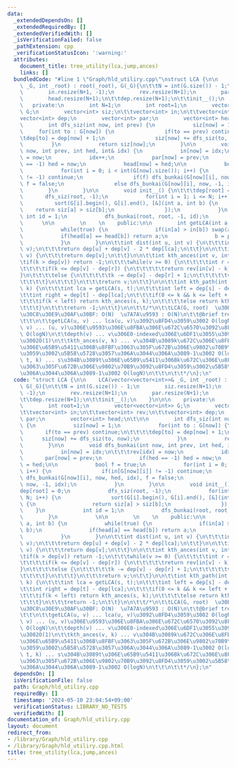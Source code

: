 ```yaml
---
data:
  _extendedDependsOn: []
  _extendedRequiredBy: []
  _extendedVerifiedWith: []
  _isVerificationFailed: false
  _pathExtension: cpp
  _verificationStatusIcon: ':warning:'
  attributes:
    document_title: tree_utility(lca,jump,ances)
    links: []
  bundledCode: "#line 1 \"Graph/hld_utiliry.cpp\"\nstruct LCA {\n\n    LCA(vector<vector<int>>&\
    \ _G, int _root) : root(_root), G(_G){\n\t\tN = int(G.size()) - 1;\n        siz.resize(N+1);\n\
    \        in.resize(N+1, -1);\n        rev.resize(N+1);\n        par.resize(N+1);\n\
    \        head.resize(N+1);\n\t\tdep.resize(N+1);\n\t\tinit__();\n    }\n\n\n \
    \   private:\n        int N=1;\n        int root=1;\n        vector<vector<int>>\
    \ G;\n        vector<int> siz;\n\t\tvector<int> in;\n\t\tvector<int> rev;\n\t\t\
    vector<int> dep;\n        vector<int> par;\n        vector<int> head;\n\t\n\n\
    \        int dfs_siz(int now, int prev) {\n            siz[now] = 1;\n       \
    \     for(int to : G[now]) {\n                if(to == prev) continue;\n\t\t\t\
    \tdep[to] = dep[now] + 1;\n                siz[now] += dfs_siz(to, now);\n   \
    \         }\n            return siz[now];\n        }\n\n        void dfs_bunkai(int\
    \ now, int prev, int hed, int& idx) {\n            in[now] = idx;\n\t\t\trev[idx]\
    \ = now;\n            idx++;\n            par[now] = prev;\n            if(hed\
    \ == -1) hed = now;\n            head[now] = hed;\n\n            bool f = true;\n\
    \            for(int i = 0; i < int(G[now].size()); i++) {\n                if(in[G[now][i]]\
    \ != -1) continue;\n                if(f) dfs_bunkai(G[now][i], now, hed, idx),\
    \ f = false;\n                else dfs_bunkai(G[now][i], now, -1, idx);\n    \
    \        }\n        }\n\n        void init__() {\n\t\t\tdep[root] = 0;\n     \
    \       dfs_siz(root, -1);\n            for(int i = 1; i <= N; i++) {\n      \
    \          sort(G[i].begin(), G[i].end(), [&](int a, int b) {\n              \
    \    return siz[a] > siz[b];\n                });\n            }\n           \
    \ int id = 1;\n            dfs_bunkai(root, root, -1, id);\n        }\n      \
    \      \n\n        \n    \n    public:\n\n        int getLCA(int a, int b) {\n\
    \            while(true) {\n               if(in[a] > in[b]) swap(a, b);\n   \
    \            if(head[a] == head[b]) return a;\n               b = par[head[b]];\n\
    \            }\n        }\n\n\t\tint dist(int u, int v) {\n\t\t\tint lca = getLCA(u,\
    \ v);\n\t\t\treturn dep[u] + dep[v] - 2 * dep[lca];\n\t\t}\n\n\t\tint depth(int\
    \ v) {\n\t\t\treturn dep[v];\n\t\t}\n\n\t\tint kth_ances(int v, int k) {\n\t\t\
    \tif(k > dep[v]) return -1;\n\t\t\twhile(v >= 0) {\n\t\t\t\tint r = head[v];\n\
    \t\t\t\tif(k <= dep[v] - dep[r]) {\n\t\t\t\t\treturn rev[in[v] - k];\n\t\t\t\t\
    }\n\t\t\t\telse {\n\t\t\t\t\tk -= dep[v] - dep[r] + 1;\n\t\t\t\t\tv = par[r];\n\
    \t\t\t\t}\n\t\t\t}\n\t\t\treturn v;\n\t\t}\n\n\t\tint kth_path(int s, int t, int\
    \ k) {\n\t\t\tint lca = getLCA(s, t);\n\t\t\tint left = dep[s] - dep[lca];\n\t\
    \t\tint right = dep[t] - dep[lca];\n\t\t\tif(0 <= k && k <= left + right) {\n\t\
    \t\t\tif(k < left) return kth_ances(s, k);\n\t\t\t\telse return kth_ances(t, left+right-k);\n\
    \t\t\t}\n\t\t\treturn -1;\n\t\t}\n\n\t\t/*\n\t\tLCA(G, root)  \u30B3\u30F3\u30B9\
    \u30C8\u30E9\u30AF\u30BF: O(N)  \u7A7A\u9593 : O(N)\n\t\t@brief tree_utility(lca,jump,ances)\n\
    \t\t\n\t\tgetLCA(u, v) ... lca(u, v)\u3092\u8FD4\u3059\u3002 O(logN)\n\t\tdist(u,\
    \ v) ... (u, v)\u306E\u9593\u306E\u8FBA\u306E\u672C\u6570\u3092\u8FD4\u3059\u3002\
    \ O(logN)\n\t\tdepth(v) ... v\u306E0-indexed\u306E\u6DF1\u3055\u3092\u8FD4\u3059\
    \u3002O(1)\n\t\tkth_ances(v, k) ... v\u304B\u3089k\u672C\u306E\u8FBA\u3092\u6839\
    \u306E\u65B9\u5411\u306B\u8FBF\u3063\u305F\u672B\u306E\u9802\u70B9\u3092\u8FD4\
    \u3059\u3002\u5B58\u5728\u3057\u306A\u3044\u306A\u3089-1\u3002 O(logN)\n\t\tkth_path(s,\
    \ t, k) ... s\u304B\u3089t\u306E\u65B9\u5411\u306Bk\u672C\u306E\u8FBA\u3092\u8FBF\
    \u3063\u305F\u672B\u306E\u9802\u70B9\u3092\u8FD4\u3059\u3002\u5B58\u5728\u3057\
    \u306A\u3044\u306A\u3089-1\u3002 O(logN)\n\t\t\n\t\t*/\n};\n"
  code: "struct LCA {\n\n    LCA(vector<vector<int>>& _G, int _root) : root(_root),\
    \ G(_G){\n\t\tN = int(G.size()) - 1;\n        siz.resize(N+1);\n        in.resize(N+1,\
    \ -1);\n        rev.resize(N+1);\n        par.resize(N+1);\n        head.resize(N+1);\n\
    \t\tdep.resize(N+1);\n\t\tinit__();\n    }\n\n\n    private:\n        int N=1;\n\
    \        int root=1;\n        vector<vector<int>> G;\n        vector<int> siz;\n\
    \t\tvector<int> in;\n\t\tvector<int> rev;\n\t\tvector<int> dep;\n        vector<int>\
    \ par;\n        vector<int> head;\n\t\n\n        int dfs_siz(int now, int prev)\
    \ {\n            siz[now] = 1;\n            for(int to : G[now]) {\n         \
    \       if(to == prev) continue;\n\t\t\t\tdep[to] = dep[now] + 1;\n          \
    \      siz[now] += dfs_siz(to, now);\n            }\n            return siz[now];\n\
    \        }\n\n        void dfs_bunkai(int now, int prev, int hed, int& idx) {\n\
    \            in[now] = idx;\n\t\t\trev[idx] = now;\n            idx++;\n     \
    \       par[now] = prev;\n            if(hed == -1) hed = now;\n            head[now]\
    \ = hed;\n\n            bool f = true;\n            for(int i = 0; i < int(G[now].size());\
    \ i++) {\n                if(in[G[now][i]] != -1) continue;\n                if(f)\
    \ dfs_bunkai(G[now][i], now, hed, idx), f = false;\n                else dfs_bunkai(G[now][i],\
    \ now, -1, idx);\n            }\n        }\n\n        void init__() {\n\t\t\t\
    dep[root] = 0;\n            dfs_siz(root, -1);\n            for(int i = 1; i <=\
    \ N; i++) {\n                sort(G[i].begin(), G[i].end(), [&](int a, int b)\
    \ {\n                  return siz[a] > siz[b];\n                });\n        \
    \    }\n            int id = 1;\n            dfs_bunkai(root, root, -1, id);\n\
    \        }\n            \n\n        \n    \n    public:\n\n        int getLCA(int\
    \ a, int b) {\n            while(true) {\n               if(in[a] > in[b]) swap(a,\
    \ b);\n               if(head[a] == head[b]) return a;\n               b = par[head[b]];\n\
    \            }\n        }\n\n\t\tint dist(int u, int v) {\n\t\t\tint lca = getLCA(u,\
    \ v);\n\t\t\treturn dep[u] + dep[v] - 2 * dep[lca];\n\t\t}\n\n\t\tint depth(int\
    \ v) {\n\t\t\treturn dep[v];\n\t\t}\n\n\t\tint kth_ances(int v, int k) {\n\t\t\
    \tif(k > dep[v]) return -1;\n\t\t\twhile(v >= 0) {\n\t\t\t\tint r = head[v];\n\
    \t\t\t\tif(k <= dep[v] - dep[r]) {\n\t\t\t\t\treturn rev[in[v] - k];\n\t\t\t\t\
    }\n\t\t\t\telse {\n\t\t\t\t\tk -= dep[v] - dep[r] + 1;\n\t\t\t\t\tv = par[r];\n\
    \t\t\t\t}\n\t\t\t}\n\t\t\treturn v;\n\t\t}\n\n\t\tint kth_path(int s, int t, int\
    \ k) {\n\t\t\tint lca = getLCA(s, t);\n\t\t\tint left = dep[s] - dep[lca];\n\t\
    \t\tint right = dep[t] - dep[lca];\n\t\t\tif(0 <= k && k <= left + right) {\n\t\
    \t\t\tif(k < left) return kth_ances(s, k);\n\t\t\t\telse return kth_ances(t, left+right-k);\n\
    \t\t\t}\n\t\t\treturn -1;\n\t\t}\n\n\t\t/*\n\t\tLCA(G, root)  \u30B3\u30F3\u30B9\
    \u30C8\u30E9\u30AF\u30BF: O(N)  \u7A7A\u9593 : O(N)\n\t\t@brief tree_utility(lca,jump,ances)\n\
    \t\t\n\t\tgetLCA(u, v) ... lca(u, v)\u3092\u8FD4\u3059\u3002 O(logN)\n\t\tdist(u,\
    \ v) ... (u, v)\u306E\u9593\u306E\u8FBA\u306E\u672C\u6570\u3092\u8FD4\u3059\u3002\
    \ O(logN)\n\t\tdepth(v) ... v\u306E0-indexed\u306E\u6DF1\u3055\u3092\u8FD4\u3059\
    \u3002O(1)\n\t\tkth_ances(v, k) ... v\u304B\u3089k\u672C\u306E\u8FBA\u3092\u6839\
    \u306E\u65B9\u5411\u306B\u8FBF\u3063\u305F\u672B\u306E\u9802\u70B9\u3092\u8FD4\
    \u3059\u3002\u5B58\u5728\u3057\u306A\u3044\u306A\u3089-1\u3002 O(logN)\n\t\tkth_path(s,\
    \ t, k) ... s\u304B\u3089t\u306E\u65B9\u5411\u306Bk\u672C\u306E\u8FBA\u3092\u8FBF\
    \u3063\u305F\u672B\u306E\u9802\u70B9\u3092\u8FD4\u3059\u3002\u5B58\u5728\u3057\
    \u306A\u3044\u306A\u3089-1\u3002 O(logN)\n\t\t\n\t\t*/\n};\n"
  dependsOn: []
  isVerificationFile: false
  path: Graph/hld_utiliry.cpp
  requiredBy: []
  timestamp: '2024-05-10 23:04:54+09:00'
  verificationStatus: LIBRARY_NO_TESTS
  verifiedWith: []
documentation_of: Graph/hld_utiliry.cpp
layout: document
redirect_from:
- /library/Graph/hld_utiliry.cpp
- /library/Graph/hld_utiliry.cpp.html
title: tree_utility(lca,jump,ances)
---
```

